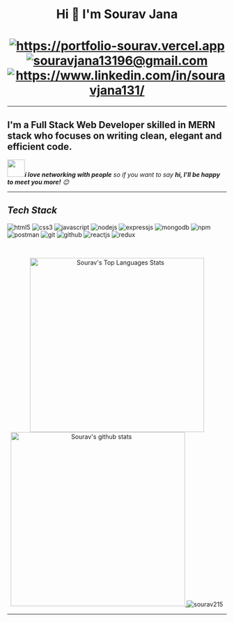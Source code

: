 <h1 align="center">Hi 👋 I'm Sourav Jana  </h1> 
<h1 align= "center">
<a href="https://portfolio-sourav.vercel.app" target="_blank">
  <img align="center" src="https://img.shields.io/badge/Portfolio-18A303?style=for-the-badge&logo=ionic&logoColor=white" alt="https://portfolio-sourav.vercel.app" />
</a>
<a title="souravjana13196@gmail.com" href="mailto:souravjana13196@gmail.com" target="_blank">
  <img align="center" src="https://img.shields.io/badge/Gmail-D14836?style=for-the-badge&logo=gmail&logoColor=white" alt="souravjana13196@gmail.com" />
</a>
<a href="https://www.linkedin.com/in/souravjana131/" target="_blank">
  <img align="center" src="https://img.shields.io/badge/LinkedIn-0077B5?style=for-the-badge&logo=linkedin&logoColor=white" alt="https://www.linkedin.com/in/souravjana131/" />
</a>
 </h1>

---

## I'm a Full Stack Web Developer skilled in MERN stack who focuses on writing clean, elegant and efficient code.
<!-- - 🌏 Looking to solve real-world problems.
- 💻 I'm passionate about making creative websites.
- 💬 Ask me about Java, Javascript, HTML, CSS, React, Redux, Nodejs. -->
 
<img src="https://media.giphy.com/media/LnQjpWaON8nhr21vNW/giphy.gif" width="40"><em><b>i love networking with people</b> so if you want to say <b>hi, I'll be happy to meet you more!</b> :blush:</em>

---


 
<!----------------------------------- Profile View Section ------------------------------------>

<!-- <p align="left">
    <a href="https://github.com/sourav215">
        <img src="https://komarev.com/ghpvc/?username=sourav215&label=Profile%20views&color=0e75b6&style=flat" alt="m-sehrawat" />
    </a>

</p> -->
 


<!----------------------------------- Tech Stack Section ------------------------------------>

<h2><i>Tech Stack</i></h2>

<p>
    <img src="https://img.shields.io/badge/HTML5-E34F26?style=for-the-badge&logo=html5&logoColor=white" alt="html5" />
    <img src="https://img.shields.io/badge/CSS3-1572B6?style=for-the-badge&logo=css3&logoColor=white" alt="css3" />
    <!-- <img src="https://img.shields.io/badge/Bootstrap-563D7C?style=for-the-badge&logo=bootstrap&logoColor=white" alt="bootstrap" /> -->
    <!-- <img src="https://img.shields.io/badge/Tailwind_CSS-38B2AC?style=for-the-badge&logo=tailwind-css&logoColor=white" alt="tailwind" /> -->
    <img src="https://img.shields.io/badge/JavaScript-323330?style=for-the-badge&logo=javascript&logoColor=F7DF1E" alt="javascript" />
    <img src="https://img.shields.io/badge/Node.js-339933?style=for-the-badge&logo=nodedotjs&logoColor=white" alt="nodejs" />
    <img src="https://img.shields.io/badge/Express.js-000000?style=for-the-badge&logo=express&logoColor=white" alt="expressjs" />
    <img src="https://img.shields.io/badge/MongoDB-4EA94B?style=for-the-badge&logo=mongodb&logoColor=white" alt="mongodb" />
    <img src="https://img.shields.io/badge/npm-CB3837?style=for-the-badge&logo=npm&logoColor=white" alt="npm" />
    <img src="https://img.shields.io/badge/Postman-FF6C37?style=for-the-badge&logo=Postman&logoColor=white" alt="postman" />
    <img src="https://img.shields.io/badge/Git-f44d27?style=for-the-badge&logo=git&logoColor=white" alt="git" />
    <img src="https://img.shields.io/badge/GitHub-100000?style=for-the-badge&logo=github&logoColor=white" alt="github" />
    <img src="https://img.shields.io/badge/React-20232A?style=for-the-badge&logo=react&logoColor=61DAFB" alt="reactjs" />
    <img src="https://img.shields.io/badge/Redux-593D88?style=for-the-badge&logo=redux&logoColor=white" alt="redux" />
  <!-- <img src="https://img.shields.io/badge/Chakra%20UI-3bc7bd?style=for-the-badge&logo=chakraui&logoColor=white" alt="chakra-ui" /> -->
 <!-- <img src="https://img.shields.io/badge/styled--components-DB7093?style=for-the-badge&logo=styled-components&logoColor=white" alt="styled-components" /> -->
</p>
<br>


<!-- ---

### Desktop Environment:
<code><img height="50" src="https://raw.githubusercontent.com/sachinverma53121/sachinverma53121/master/icons/slack.png"></code>
<code><img height="50" src="https://raw.githubusercontent.com/sachinverma53121/sachinverma53121/master/icons/vsc.png"></code>
<code><img height="50" src="https://raw.githubusercontent.com/sachinverma53121/sachinverma53121/master/icons/win10.png"></code>

--- -->


<p display="flex" align="center">
<img alt="Sourav's Top Languages Stats"  src="https://github-readme-stats.vercel.app/api/top-langs/?username=sourav215&hide=smalltalk&theme=algolia&layout=compact" width="400" />



  <a href="https://github.com/sourav215?tab=repositories">
    <img width="400" height="auto"  alt="Sourav's github stats" 
         src="https://github-readme-stats.vercel.app/api?username=sourav215&show_icons=true&theme=algolia&count_private=true" />
  </a>
  
  <img align="center" src="https://github-readme-streak-stats.herokuapp.com/?user=sourav215&hide=smalltalk&theme=algolia&layout=compact" alt="sourav215" />
</p>

---

 
